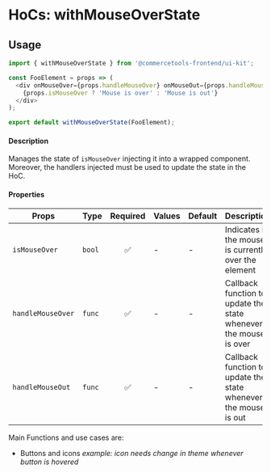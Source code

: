 # HoCs: withMouseOverState

## Usage

```js
import { withMouseOverState } from '@commercetools-frontend/ui-kit';

const FooElement = props => (
  <div onMouseOver={props.handleMouseOver} onMouseOut={props.handleMouseOut}>
    {props.isMouseOver ? 'Mouse is over' : 'Mouse is out'}
  </div>
);

export default withMouseOverState(FooElement);
```

#### Description

Manages the state of `isMouseOver` injecting it into a wrapped component.
Moreover, the handlers injected must be used to update the state in the HoC.

#### Properties

| Props             | Type   | Required | Values | Default | Description                                                      |
| ----------------- | ------ | :------: | ------ | ------- | ---------------------------------------------------------------- |
| `isMouseOver`     | `bool` |    ✅    | -      | -       | Indicates if the mouse is currently over the element             |
| `handleMouseOver` | `func` |    ✅    | -      | -       | Callback function to update the state whenever the mouse is over |
| `handleMouseOut`  | `func` |    ✅    | -      | -       | Callback function to update the state whenever the mouse is out  |

Main Functions and use cases are:

- Buttons and icons _example: icon needs change in theme whenever button is
  hovered_
